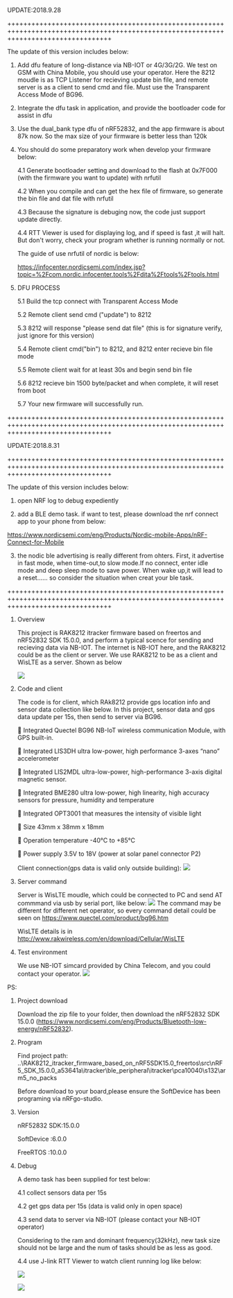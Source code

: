 UPDATE:2018.9.28

++++++++++++++++++++++++++++++++++++++++++++++++++++++++++++++++++++++++++++++++++++++++++++++++++++++++++++++++++++++++++++++++++++++

The update of this version includes below:

1. Add dfu feature of long-distance via NB-IOT or 4G/3G/2G. We test on GSM with China Mobile, you should use your operator. Here the 8212 moudle is as TCP Listener for recieving update bin file, and remote server is as a client to send cmd and file. Must use the Transparent Access Mode of BG96.


2. Integrate the dfu task in application, and provide the bootloader code for assist in dfu

3. Use the dual_bank type dfu of nRF52832, and the app firmware is about 87k now. So the max size of your firmware is better less than 120k

4. You should do some preparatory work when develop your firmware below:

   4.1 Generate bootloader setting and download to the flash at 0x7F000 (with the firmware you want to update) with nrfutil
   
   4.2 When you compile and can get the hex file of firmware, so generate the bin file and dat file with nrfutil
   
   4.3 Because the signature is debuging now, the code just support update directly.
   
   4.4 RTT Viewer is used for displaying log, and if speed is fast ,it will halt. But don't worry, check your program whether is running normally or not.
   
   The guide of use nrfutil of nordic is below: 
   
   https://infocenter.nordicsemi.com/index.jsp?topic=%2Fcom.nordic.infocenter.tools%2Fdita%2Ftools%2Ftools.html

5. DFU PROCESS
   
   5.1 Build the tcp connect with Transparent Access Mode
   
   5.2 Remote client send cmd ("update") to 8212
   
   5.3 8212 will response "please send dat file" (this is for signature verify, just ignore for this version)
   
   5.4 Remote client cmd("bin") to 8212, and 8212 enter recieve bin file mode 
   
   5.5 Remote client wait for at least 30s and begin send bin file 
   
   5.6 8212 recieve bin 1500 byte/packet and when complete, it will reset from boot
   
   5.7 Your new firmware will successfully run.
   
++++++++++++++++++++++++++++++++++++++++++++++++++++++++++++++++++++++++++++++++++++++++++++++++++++++++++++++++++++++++++++++++++++++


UPDATE:2018.8.31

++++++++++++++++++++++++++++++++++++++++++++++++++++++++++++++++++++++++++++++++++++++++++++++++++++++++++++++++++++++++++++++++++++++


The update of this version includes below:

1. open NRF log to debug expediently

2. add a BLE demo task. if want to test, please download the nrf connect app to your phone from below:

https://www.nordicsemi.com/eng/Products/Nordic-mobile-Apps/nRF-Connect-for-Mobile

3. the nodic ble advertising is really different from ohters. First, it advertise in fast mode, when time-out,to slow mode.If no connect, 
enter idle mode and deep sleep mode to save power. When wake up,it will lead to a reset...... so consider the situation when creat your ble task.


++++++++++++++++++++++++++++++++++++++++++++++++++++++++++++++++++++++++++++++++++++++++++++++++++++++++++++++++++++++++++++++++++++++


1. Overview

   This project is RAK8212 itracker firmware based on freertos and nRF52832 SDK 15.0.0, and perform a typical scence for sending and recieving data via NB-IOT. The internet is NB-IOT here, and the RAK8212 could be as the client or server. We use RAK8212 to be as a client and WisLTE as a server. Shown as below 
   
   
   ![](https://github.com/RAKWireless/RAK8212_itracker_firmware_based_on_nRF5SDK15.0_freertos/blob/master/20180827115712.png)
    

    
2. Code and client

    The code is for client, which RAk8212 provide gps location info and sensor data collection like below. In this project, sensor data and gps data update per 15s, then send to server via BG96.
    

    Integrated Quectel BG96 NB-IoT wireless communication Module, with GPS built-in.

    Integrated LIS3DH ultra low-power, high performance 3-axes “nano” accelerometer

    Integrated LIS2MDL ultra-low-power, high-performance 3-axis digital magnetic sensor.

    Integrated BME280 ultra low-power, high linearity, high accuracy sensors for pressure, humidity and temperature

    Integrated OPT3001 that measures the intensity of visible light
   
    Size 43mm x 38mm x 18mm

    Operation temperature -40°C to +85°C

    Power supply 3.5V to 18V (power at solar panel connector P2)

    
   Client connection(gps data is valid only outside building): 
    ![](https://github.com/RAKWireless/RAK8212_itracker_firmware_based_on_nRF5SDK15.0_freertos/blob/master/20180827102432.jpg)

3. Server command 

    Server is WisLTE moudle, which could be connected to PC and send AT commmand via usb by serial port, like below:
    ![](https://github.com/RAKWireless/RAK8212_itracker_firmware_based_on_nRF5SDK15.0_freertos/blob/master/20180827102445.jpg)
    The command may be different for different net operator, so every command detail could be seen on https://www.quectel.com/product/bg96.htm 
    
    WisLTE details is in http://www.rakwireless.com/en/download/Cellular/WisLTE
    
4. Test environment 

    We use NB-IOT simcard provided by China Telecom, and you could contact your operator.
    ![](https://github.com/RAKWireless/RAK8212_itracker_firmware_based_on_nRF5SDK15.0_freertos/blob/master/20180827102455.jpg)


PS:

1. Project download

   Download the zip file to your folder, then download the nRF52832 SDK 15.0.0 (https://www.nordicsemi.com/eng/Products/Bluetooth-low-energy/nRF52832).
   
2. Program

   Find project path:
   ..\RAK8212_itracker_firmware_based_on_nRF5SDK15.0_freertos\src\nRF5_SDK_15.0.0_a53641a\itracker\ble_peripheral\itracker\pca10040\s132\arm5_no_packs
   
   
   Before download to your board,please ensure the SoftDevice has been programing via nRFgo-studio.
   
3. Version

   nRF52832 SDK:15.0.0
   
   SoftDevice  :6.0.0
   
   FreeRTOS    :10.0.0
   
4. Debug

   A demo task has been supplied for test below:
   
   4.1 collect sensors data per 15s    
   
   4.2 get gps data per 15s (data is valid only in open space)
   
   4.3 send data to server via NB-IOT (please contact your NB-IOT operator)
   
   Considering to the ram and dominant frequency(32kHz), new task size should not be large and the num of tasks should be as less as good.
   
   4.4 use J-link RTT Viewer to watch client running log like below:
   
   ![](https://github.com/RAKWireless/RAK8212_itracker_firmware_based_on_nRF5SDK15.0_freertos/blob/master/20180827122232.png)
 
 
   ![](https://github.com/RAKWireless/RAK8212_itracker_firmware_based_on_nRF5SDK15.0_freertos/blob/master/20180827122253.jpg)
   



